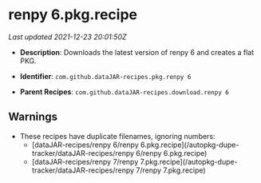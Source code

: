 # renpy 6.pkg.recipe

_Last updated 2021-12-23 20:01:50Z_

- **Description**: Downloads the latest version of renpy 6 and creates a flat PKG.

- **Identifier**: `com.github.dataJAR-recipes.pkg.renpy 6`

- **Parent Recipes**: `com.github.dataJAR-recipes.download.renpy 6`


## Warnings

- These recipes have duplicate filenames, ignoring numbers:
    - [dataJAR-recipes/renpy 6/renpy 6.pkg.recipe](/autopkg-dupe-tracker/dataJAR-recipes/renpy 6/renpy 6.pkg.recipe)
    - [dataJAR-recipes/renpy 7/renpy 7.pkg.recipe](/autopkg-dupe-tracker/dataJAR-recipes/renpy 7/renpy 7.pkg.recipe)